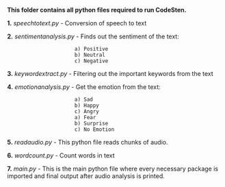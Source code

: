 **This folder contains all python files required to run CodeSten.**

**1.** _speechtotext.py_ - Conversion of speech to text

**2.** _sentimentanalysis.py_ - Finds out the sentiment of the text:

                          a) Positive
                          b) Neutral
                          c) Negative

**3.** _keywordextract.py_ - Filtering out the important keywords from the text

**4.** _emotionanalysis.py_ - Get the emotion from the text:

                          a) Sad
                          b) Happy
                          c) Angry 
                          a) Fear
                          b) Surprise
                          c) No Emotion


**5.** _readaudio.py_ - This python file reads chunks of audio.

**6.** _wordcount.py_ - Count words in text

**7.** _main.py_ - This is the main python file where every necessary package is imported and final output after audio analysis is printed.



